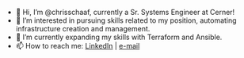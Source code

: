 - 👋 Hi, I’m @chrisschaaf, currently a Sr. Systems Engineer at Cerner!
- 👀 I’m interested in pursuing skills related to my position, automating infrastructure creation and management.
- 🌱 I’m currently expanding my skills with Terraform and Ansible.
- 📫 How to reach me: [LinkedIn](https://linkedin.com/in/chrisschaaf) | [e-mail](cschaaf3894@gmail.com)
